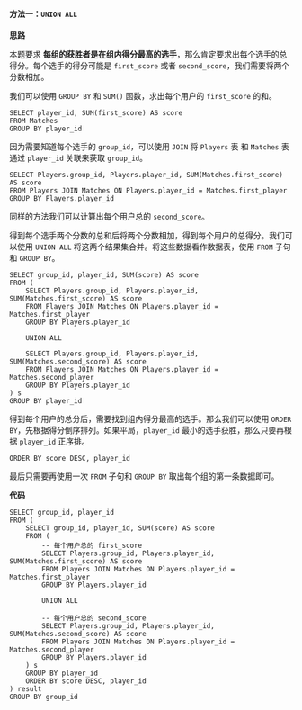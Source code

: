 #### 方法一：`UNION ALL`

**思路**

本题要求 **每组的获胜者是在组内得分最高的选手**，那么肯定要求出每个选手的总得分。每个选手的得分可能是 `first_score` 或者 `second_score`，我们需要将两个分数相加。

我们可以使用 `GROUP BY` 和 `SUM()` 函数，求出每个用户的 `first_score` 的和。 
```Mysql [] 
SELECT player_id, SUM(first_score) AS score
FROM Matches
GROUP BY player_id
```

因为需要知道每个选手的 `group_id`，可以使用 `JOIN` 将 `Players` 表 和 `Matches` 表通过 `player_id` 关联来获取 `group_id`。
```Mysql [] 
SELECT Players.group_id, Players.player_id, SUM(Matches.first_score) AS score
FROM Players JOIN Matches ON Players.player_id = Matches.first_player
GROUP BY Players.player_id
```
同样的方法我们可以计算出每个用户总的 `second_score`。

得到每个选手两个分数的总和后将两个分数相加，得到每个用户的总得分。我们可以使用 `UNION ALL` 将这两个结果集合并。将这些数据看作数据表，使用 `FROM` 子句和 `GROUP BY`。
```Mysql []
SELECT group_id, player_id, SUM(score) AS score
FROM (
    SELECT Players.group_id, Players.player_id, SUM(Matches.first_score) AS score
    FROM Players JOIN Matches ON Players.player_id = Matches.first_player
    GROUP BY Players.player_id

    UNION ALL

    SELECT Players.group_id, Players.player_id, SUM(Matches.second_score) AS score
    FROM Players JOIN Matches ON Players.player_id = Matches.second_player
    GROUP BY Players.player_id
) s
GROUP BY player_id
```

得到每个用户的总分后，需要找到组内得分最高的选手。那么我们可以使用 `ORDER BY`，先根据得分倒序排列。如果平局，`player_id` 最小的选手获胜，那么只要再根据 `player_id` 正序排。
```Mysql [ ]
ORDER BY score DESC, player_id
```

最后只需要再使用一次 `FROM` 子句和 `GROUP BY` 取出每个组的第一条数据即可。

**代码**

```Mysql [ ]
SELECT group_id, player_id
FROM (
    SELECT group_id, player_id, SUM(score) AS score
    FROM (
        -- 每个用户总的 first_score
        SELECT Players.group_id, Players.player_id, SUM(Matches.first_score) AS score
        FROM Players JOIN Matches ON Players.player_id = Matches.first_player
        GROUP BY Players.player_id

        UNION ALL

        -- 每个用户总的 second_score
        SELECT Players.group_id, Players.player_id, SUM(Matches.second_score) AS score
        FROM Players JOIN Matches ON Players.player_id = Matches.second_player
        GROUP BY Players.player_id
    ) s
    GROUP BY player_id
    ORDER BY score DESC, player_id
) result
GROUP BY group_id
```